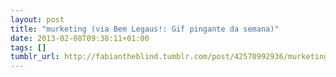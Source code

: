 ```yaml
---
layout: post
title: "murketing (via Bem Legaus!: Gif pingante da semana)"
date: 2013-02-08T09:38:11+01:00
tags: []
tumblr_url: http://fabiantheblind.tumblr.com/post/42570992936/murketing-via-bem-legaus-gif-pingante-da
---
```

